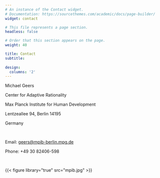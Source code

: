 ```yaml
---
# An instance of the Contact widget.
# Documentation: https://sourcethemes.com/academic/docs/page-builder/
widget: contact

# This file represents a page section.
headless: false

# Order that this section appears on the page.
weight: 40

title: Contact
subtitle:
  
design:
  columns: '2'
---
```


Michael Geers

Center for Adaptive Rationality

Max Planck Institute for Human Development

Lentzeallee 94, Berlin 14195

Germany

<br>

Email: geers@mpib-berlin.mpg.de

Phone: +49 30 82406-598

<br>

{{< figure library="true" src="mpib.jpg" >}}
